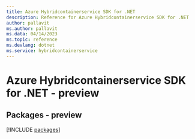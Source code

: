 ```yaml
---
title: Azure Hybridcontainerservice SDK for .NET
description: Reference for Azure Hybridcontainerservice SDK for .NET
author: pallavit
ms.author: pallavit
ms.data: 04/14/2023
ms.topic: reference
ms.devlang: dotnet
ms.service: hybridcontainerservice
---
```

# Azure Hybridcontainerservice SDK for .NET - preview
## Packages - preview
[!INCLUDE [packages](hybridcontainerservice-index.md)]